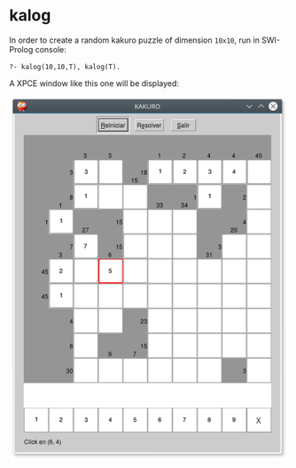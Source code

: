 # kalog

In order to create a random kakuro puzzle of dimension `10x10`, run in SWI-Prolog console:

```
?- kalog(10,10,T), kalog(T).
```
A XPCE window like this one will be displayed:

![alt text](https://github.com/PierrotMerlot/kalog/blob/master/Screenshot_20180809_122300.png?raw=true)
